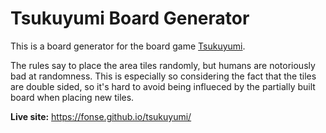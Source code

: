 # Tsukuyumi Board Generator

This is a board generator for the board game [Tsukuyumi](https://boardgamegeek.com/boardgame/299450/tsukuyumi-full-moon-down-second-edition).

The rules say to place the area tiles randomly, but humans are notoriously bad at randomness. This is especially so considering the fact that the tiles are double sided, so it's hard to avoid being influeced by the partially built board when placing new tiles.

**Live site:** https://fonse.github.io/tsukuyumi/